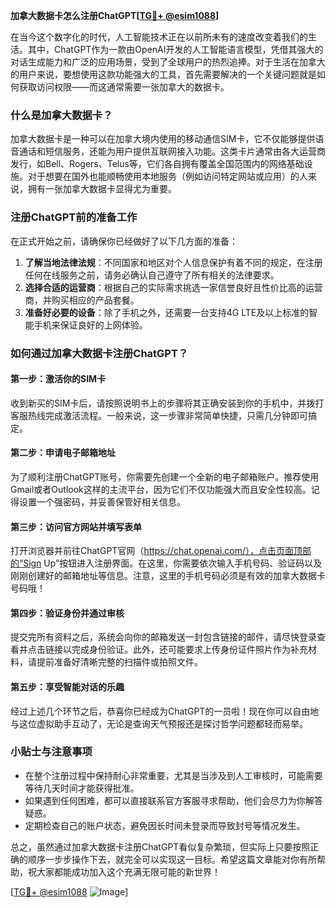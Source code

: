 **加拿大数据卡怎么注册ChatGPT[[TG💪+ @esim1088](https://t.me/s/esim1088)]**

在当今这个数字化的时代，人工智能技术正在以前所未有的速度改变着我们的生活。其中，ChatGPT作为一款由OpenAI开发的人工智能语言模型，凭借其强大的对话生成能力和广泛的应用场景，受到了全球用户的热烈追捧。对于生活在加拿大的用户来说，要想使用这款功能强大的工具，首先需要解决的一个关键问题就是如何获取访问权限——而这通常需要一张加拿大的数据卡。

### 什么是加拿大数据卡？

加拿大数据卡是一种可以在加拿大境内使用的移动通信SIM卡，它不仅能够提供语音通话和短信服务，还能为用户提供互联网接入功能。这类卡片通常由各大运营商发行，如Bell、Rogers、Telus等，它们各自拥有覆盖全国范围内的网络基础设施。对于想要在国外也能顺畅使用本地服务（例如访问特定网站或应用）的人来说，拥有一张加拿大数据卡显得尤为重要。

### 注册ChatGPT前的准备工作

在正式开始之前，请确保你已经做好了以下几方面的准备：

1. **了解当地法律法规**：不同国家和地区对个人信息保护有着不同的规定，在注册任何在线服务之前，请务必确认自己遵守了所有相关的法律要求。
2. **选择合适的运营商**：根据自己的实际需求挑选一家信誉良好且性价比高的运营商，并购买相应的产品套餐。
3. **准备好必要的设备**：除了手机之外，还需要一台支持4G LTE及以上标准的智能手机来保证良好的上网体验。

### 如何通过加拿大数据卡注册ChatGPT？

#### 第一步：激活你的SIM卡

收到新买的SIM卡后，请按照说明书上的步骤将其正确安装到你的手机中，并拨打客服热线完成激活流程。一般来说，这一步骤非常简单快捷，只需几分钟即可搞定。

#### 第二步：申请电子邮箱地址

为了顺利注册ChatGPT账号，你需要先创建一个全新的电子邮箱账户。推荐使用Gmail或者Outlook这样的主流平台，因为它们不仅功能强大而且安全性较高。记得设置一个强密码，并妥善保管好相关信息。

#### 第三步：访问官方网站并填写表单

打开浏览器并前往ChatGPT官网（https://chat.openai.com/），点击页面顶部的“Sign Up”按钮进入注册界面。在这里，你需要依次输入手机号码、验证码以及刚刚创建好的邮箱地址等信息。注意，这里的手机号码必须是有效的加拿大数据卡号码哦！

#### 第四步：验证身份并通过审核

提交完所有资料之后，系统会向你的邮箱发送一封包含链接的邮件，请尽快登录查看并点击链接以完成身份验证。此外，还可能要求上传身份证件照片作为补充材料，请提前准备好清晰完整的扫描件或拍照文件。

#### 第五步：享受智能对话的乐趣

经过上述几个环节之后，恭喜你已经成为ChatGPT的一员啦！现在你可以自由地与这位虚拟助手互动了，无论是查询天气预报还是探讨哲学问题都轻而易举。

### 小贴士与注意事项

- 在整个注册过程中保持耐心非常重要，尤其是当涉及到人工审核时，可能需要等待几天时间才能获得批准。
- 如果遇到任何困难，都可以直接联系官方客服寻求帮助，他们会尽力为你解答疑惑。
- 定期检查自己的账户状态，避免因长时间未登录而导致封号等情况发生。

总之，虽然通过加拿大数据卡注册ChatGPT看似复杂繁琐，但实际上只要按照正确的顺序一步步操作下去，就完全可以实现这一目标。希望这篇文章能对你有所帮助，祝大家都能成功加入这个充满无限可能的新世界！

[[TG💪+ @esim1088](https://t.me/s/esim1088) ![Image](https://i.postimg.cc/4NQfJmqS/Snipaste-2025-05-13-00-14-12.png)]